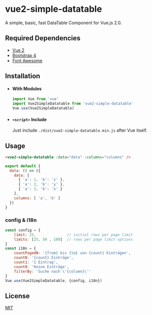 # vue2-simple-datatable

A simple, basic, fast DataTable Component for Vue.js 2.0.

## Required Dependencies 

- [Vue 2](https://vuejs.org/)
- [Bootstrap 4](https://getbootstrap.com/)
- [Font Awesome](https://fontawesome.com/)

## Installation

- #### With Modules

  ``` js
  import Vue from 'vue'
  import Vue2SimpleDatatable from 'vue2-simple-datatable'
  Vue.use(Vue2SimpleDatatable)
  ```

- #### `<script>` Include

  Just include `./dist/vue2-simple-datatable.min.js` after Vue itself.

## Usage

``` html
<vue2-simple-datatable :data="data" :columns="columns" />
```

``` js
export default {
  data: () => ({
    data: [
      { 'a': 1, 'b': 'z' },
      { 'a': 2, 'b': 'y' },
      { 'a': 3, 'b': 'x' }
    ],
    columns: [ 'a', 'b' ]
  })
}
```

### config & i18n

``` js
const config = {
    limit: 25,              // initial rows per page limit
    limits: [25, 50 , 100]  // rows per page limit options
}
const i18n = {
    countPagedN: '{from} bis {to} von {count} Einträgen',
    countN: '{count} Einträge',
    count1: '1 Eintrag',
    count0: 'Keine Einträge',
    filterBy: 'Suche nach \'{column}\''
}
Vue.use(Vue2SimpleDatatable, {config, i18n})
```

## License

[MIT](http://opensource.org/licenses/MIT)
